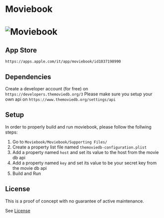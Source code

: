 Moviebook
===

![Moviebook](./Asset/header.jpg)
===

## App Store
`https://apps.apple.com/it/app/moviebook/id1037198990`

## Dependencies
Create a developer account (for free) on `https://developers.themoviedb.org/3`
Please make sure you setup your own api on `https://www.themoviedb.org/settings/api`

## Setup
In order to properly build and run moviebook, please follow the follwing steps:
1. Go to `Moviebook/Moviebook/Supporting Files/`
2. Create a property list file named `themoviedb-configuration.plist`
3. Add a property named `host` and set its value to the host from the movie db api
4. Add a property named `key` and set its value to be your secret key from the movie db api
5. Build and Run

## License
This is a proof of concept with no guarantee of active maintenance.

See [License](./LICENSE.md)

